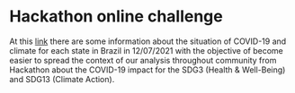 # Hackathon online challenge

At this [link](gabrielforest.github.io/hackathon_/) there are some information about the situation of COVID-19 and climate for each state in Brazil in 12/07/2021 
with the objective of become easier to spread the context of our analysis throughout community from Hackathon about the COVID-19 impact
for the SDG3 (Health & Well-Being) and SDG13 (Climate Action).
